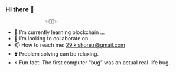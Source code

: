 ### Hi there 👋

                   ✨💙🖤✨

- 🌱 I’m currently learning blockchain ...
- 👥 I’m looking to collaborate on ...
- 📫 How to reach me: 29.kishore.r@gmail.com
- ❣️ Problem solving can be relaxing.
- ⚡ Fun fact: The first computer “bug” was an actual real-life bug.

